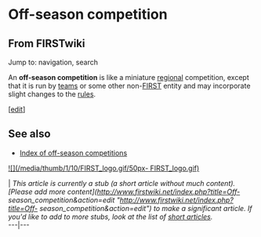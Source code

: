# Off-season competition

## From FIRSTwiki

Jump to: navigation, search

An **off-season competition** is like a miniature [regional](Regional "Regional") competition, except that it is run by [teams](Team "Team") or some other non-[FIRST](first) entity and may incorporate slight changes to the [rules](/index.php?title=FRC_Rules&action=edit "FRC Rules").

[[edit](/index.php?title=Off-season_competition&action=edit&section=1 "Edit
section: See also")]

## See also

- [Index of off-season competitions](Index_of_off-season_competitions "Index of off-season competitions")

[![](/media/thumb/1/10/FIRST_logo.gif/50px-
FIRST_logo.gif)](Image:FIRST_logo.gif)

| _This article is currently a stub (a short article without much content). [Please add more content](http://www.firstwiki.net/index.php?title=Off-
season_competition&action=edit "http://www.firstwiki.net/index.php?title=Off-
season_competition&action=edit") to make a significant article. If you'd like to add to more stubs, look at the list of [short articles](Special:Shortpages "Special:Shortpages")._<br>
---|---
